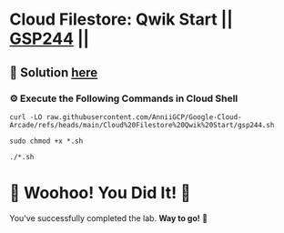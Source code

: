 # Cloud Filestore: Qwik Start || [GSP244](https://www.cloudskillsboost.google/focuses/1802?parent=catalog) ||

## 🔑 Solution [here]()

### ⚙️ Execute the Following Commands in Cloud Shell

```
curl -LO raw.githubusercontent.com/AnniiGCP/Google-Cloud-Arcade/refs/heads/main/Cloud%20Filestore%20Qwik%20Start/gsp244.sh

sudo chmod +x *.sh

./*.sh
```

# 🎉 Woohoo! You Did It! 🎉

You've successfully completed the lab. **Way to go!** 🚀
